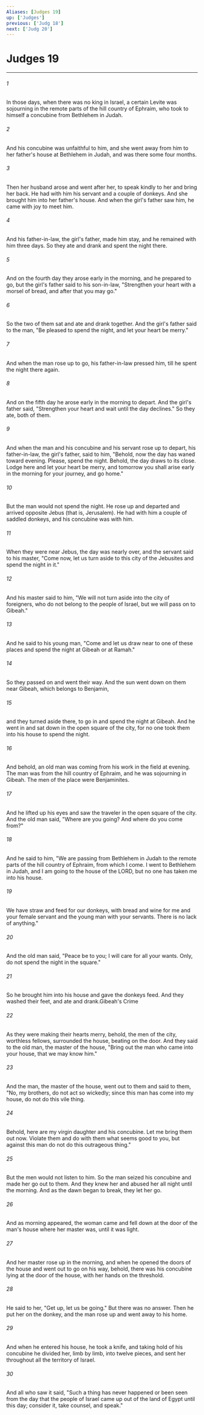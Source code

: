 ```yaml
---
Aliases: [Judges 19]
up: ['Judges']
previous: ['Judg 18']
next: ['Judg 20']
---
```

# Judges 19
***



###### 1 
In those days, when there was no king in Israel, a certain Levite was sojourning in the remote parts of the hill country of Ephraim, who took to himself a concubine from Bethlehem in Judah. 

###### 2 
And his concubine was unfaithful to him, and she went away from him to her father's house at Bethlehem in Judah, and was there some four months. 

###### 3 
Then her husband arose and went after her, to speak kindly to her and bring her back. He had with him his servant and a couple of donkeys. And she brought him into her father's house. And when the girl's father saw him, he came with joy to meet him. 

###### 4 
And his father-in-law, the girl's father, made him stay, and he remained with him three days. So they ate and drank and spent the night there. 

###### 5 
And on the fourth day they arose early in the morning, and he prepared to go, but the girl's father said to his son-in-law, "Strengthen your heart with a morsel of bread, and after that you may go." 

###### 6 
So the two of them sat and ate and drank together. And the girl's father said to the man, "Be pleased to spend the night, and let your heart be merry." 

###### 7 
And when the man rose up to go, his father-in-law pressed him, till he spent the night there again. 

###### 8 
And on the fifth day he arose early in the morning to depart. And the girl's father said, "Strengthen your heart and wait until the day declines." So they ate, both of them. 

###### 9 
And when the man and his concubine and his servant rose up to depart, his father-in-law, the girl's father, said to him, "Behold, now the day has waned toward evening. Please, spend the night. Behold, the day draws to its close. Lodge here and let your heart be merry, and tomorrow you shall arise early in the morning for your journey, and go home." 

###### 10 
But the man would not spend the night. He rose up and departed and arrived opposite Jebus (that is, Jerusalem). He had with him a couple of saddled donkeys, and his concubine was with him. 

###### 11 
When they were near Jebus, the day was nearly over, and the servant said to his master, "Come now, let us turn aside to this city of the Jebusites and spend the night in it." 

###### 12 
And his master said to him, "We will not turn aside into the city of foreigners, who do not belong to the people of Israel, but we will pass on to Gibeah." 

###### 13 
And he said to his young man, "Come and let us draw near to one of these places and spend the night at Gibeah or at Ramah." 

###### 14 
So they passed on and went their way. And the sun went down on them near Gibeah, which belongs to Benjamin, 

###### 15 
and they turned aside there, to go in and spend the night at Gibeah. And he went in and sat down in the open square of the city, for no one took them into his house to spend the night. 

###### 16 
And behold, an old man was coming from his work in the field at evening. The man was from the hill country of Ephraim, and he was sojourning in Gibeah. The men of the place were Benjaminites. 

###### 17 
And he lifted up his eyes and saw the traveler in the open square of the city. And the old man said, "Where are you going? And where do you come from?" 

###### 18 
And he said to him, "We are passing from Bethlehem in Judah to the remote parts of the hill country of Ephraim, from which I come. I went to Bethlehem in Judah, and I am going to the house of the LORD, but no one has taken me into his house. 

###### 19 
We have straw and feed for our donkeys, with bread and wine for me and your female servant and the young man with your servants. There is no lack of anything." 

###### 20 
And the old man said, "Peace be to you; I will care for all your wants. Only, do not spend the night in the square." 

###### 21 
So he brought him into his house and gave the donkeys feed. And they washed their feet, and ate and drank.Gibeah's Crime 

###### 22 
As they were making their hearts merry, behold, the men of the city, worthless fellows, surrounded the house, beating on the door. And they said to the old man, the master of the house, "Bring out the man who came into your house, that we may know him." 

###### 23 
And the man, the master of the house, went out to them and said to them, "No, my brothers, do not act so wickedly; since this man has come into my house, do not do this vile thing. 

###### 24 
Behold, here are my virgin daughter and his concubine. Let me bring them out now. Violate them and do with them what seems good to you, but against this man do not do this outrageous thing." 

###### 25 
But the men would not listen to him. So the man seized his concubine and made her go out to them. And they knew her and abused her all night until the morning. And as the dawn began to break, they let her go. 

###### 26 
And as morning appeared, the woman came and fell down at the door of the man's house where her master was, until it was light. 

###### 27 
And her master rose up in the morning, and when he opened the doors of the house and went out to go on his way, behold, there was his concubine lying at the door of the house, with her hands on the threshold. 

###### 28 
He said to her, "Get up, let us be going." But there was no answer. Then he put her on the donkey, and the man rose up and went away to his home. 

###### 29 
And when he entered his house, he took a knife, and taking hold of his concubine he divided her, limb by limb, into twelve pieces, and sent her throughout all the territory of Israel. 

###### 30 
And all who saw it said, "Such a thing has never happened or been seen from the day that the people of Israel came up out of the land of Egypt until this day; consider it, take counsel, and speak."
